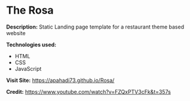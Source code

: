 # The Rosa

**Description:**
Static Landing page template for a restaurant theme based website

**Technologies used:**

- HTML
- CSS
- JavaScript

**Visit Site:** https://apahadi73.github.io/Rosa/

**Credit:** https://www.youtube.com/watch?v=FZQxPTV3cFk&t=357s
